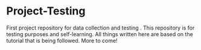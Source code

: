 # Project-Testing
First project repository for data collection and testing
. This repository is for testing purposes and self-learning. All things written here are based on the tutorial that is being followed. More to come!
